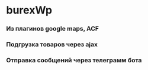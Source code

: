 # burexWp
### Из плагинов google maps, ACF
### Подгрузка товаров через ajax 
### Отправка сообщений через телеграмм бота
